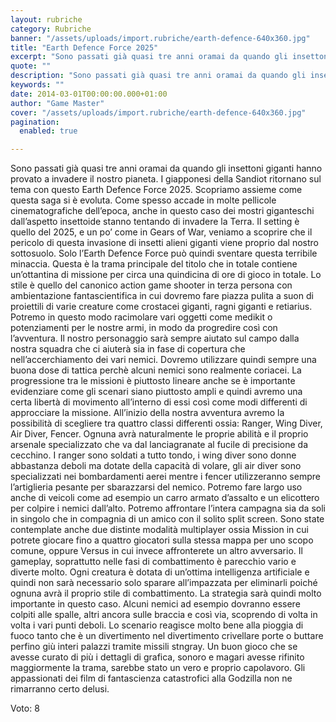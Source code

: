 ```yaml
---
layout: rubriche
category: Rubriche
banner: "/assets/uploads/import.rubriche/earth-defence-640x360.jpg"
title: "Earth Defence Force 2025"
excerpt: "Sono passati già quasi tre anni oramai da quando gli insettoni giganti hanno provato a invadere il nostro pianeta. I giapponesi della Sandiot ritornano sul tema con questo Earth Defence Force 2025. Scopriamo assieme come questa saga si è evoluta. Come spesso accade in molte pellicole cinematografiche dell’epoca, anche in questo caso dei mostri giganteschi [&hellip"
quote: ""
description: "Sono passati già quasi tre anni oramai da quando gli insettoni giganti hanno provato a invadere il nostro pianeta. I giapponesi della Sandiot ritornano sul tema con questo Earth Defence Force 2025. Scopriamo assieme come questa saga si è evoluta. Come spesso accade in molte pellicole cinematografiche dell’epoca, anche in questo caso dei mostri giganteschi [&hellip"
keywords: ""
date: 2014-03-01T00:00:00.000+01:00
author: "Game Master"
cover: "/assets/uploads/import.rubriche/earth-defence-640x360.jpg"
pagination:
  enabled: true

---
```


[](https://hotmc.com/earth-defence-force-2025/earth-defence/)

Sono passati già quasi tre anni oramai da quando gli insettoni giganti hanno provato a invadere il nostro pianeta. I giapponesi della Sandiot ritornano sul tema con questo Earth Defence Force 2025\. Scopriamo assieme come questa saga si è evoluta. Come spesso accade in molte pellicole cinematografiche dell’epoca, anche in questo caso dei mostri giganteschi dall’aspetto insettoide stanno tentando di invadere la Terra. Il setting è quello del 2025, e un po’ come in Gears of War, veniamo a scoprire che il pericolo di questa invasione di insetti alieni giganti viene proprio dal nostro sottosuolo. Solo l’Earth Defence Force può quindi sventare questa terribile minaccia. Questa è la trama principale del titolo che in totale contiene un’ottantina di missione per circa una quindicina di ore di gioco in totale. Lo stile è quello del canonico action game shooter in terza persona con ambientazione fantascientifica in cui dovremo fare piazza pulita a suon di proiettili di varie creature come crostacei giganti, ragni giganti e retiarius. Potremo in questo modo racimolare vari oggetti come medikit o potenziamenti per le nostre armi, in modo da progredire così con l’avventura. Il nostro personaggio sarà sempre aiutato sul campo dalla nostra squadra che ci aiuterà sia in fase di copertura che nell’accerchiamento dei vari nemici. Dovremo utilizzare quindi sempre una buona dose di tattica perchè alcuni nemici sono realmente coriacei. La progressione tra le missioni è piuttosto lineare anche se è importante evidenziare come gli scenari siano piuttosto ampli e quindi avremo una certa libertà di movimento all’interno di essi così come modi differenti di approcciare la missione. All’inizio della nostra avventura avremo la possibilità di scegliere tra quattro classi differenti ossia: Ranger, Wing Diver, Air Diver, Fencer. Ognuna avrà naturalmente le proprie abilità e il proprio arsenale specializzato che va dal lanciagranate al fucile di precisione da cecchino. I ranger sono soldati a tutto tondo, i wing diver sono donne abbastanza deboli ma dotate della capacità di volare, gli air diver sono specializzati nei bombardamenti aerei mentre i fencer utilizzeranno sempre l’artiglieria pesante per sbarazzarsi del nemico. Potremo fare largo uso anche di veicoli come ad esempio un carro armato d’assalto e un elicottero per colpire i nemici dall’alto. Potremo affrontare l’intera campagna sia da soli in singolo che in compagnia di un amico con il solito split screen. Sono state contemplate anche due distinte modalità multiplayer ossia Mission in cui potrete giocare fino a quattro giocatori sulla stessa mappa per uno scopo comune, oppure Versus in cui invece affronterete un altro avversario. Il gameplay, soprattutto nelle fasi di combattimento è parecchio vario e diverte molto. Ogni creatura è dotata di un’ottima intelligenza artificiale e quindi non sarà necessario solo sparare all’impazzata per eliminarli poiché ognuna avrà il proprio stile di combattimento. La strategia sarà quindi molto importante in questo caso. Alcuni nemici ad esempio dovranno essere colpiti alle spalle, altri ancora sulle braccia e così via, scoprendo di volta in volta i vari punti deboli. Lo scenario reagisce molto bene alla pioggia di fuoco tanto che è un divertimento nel divertimento crivellare porte o buttare perfino giù interi palazzi tramite missili stngray. Un buon gioco che se avesse curato di più i dettagli di grafica, sonoro e magari avesse rifinito maggiormente la trama, sarebbe stato un vero e proprio capolavoro. Gli appassionati dei film di fantascienza catastrofici alla Godzilla non ne rimarranno certo delusi.

Voto: 8